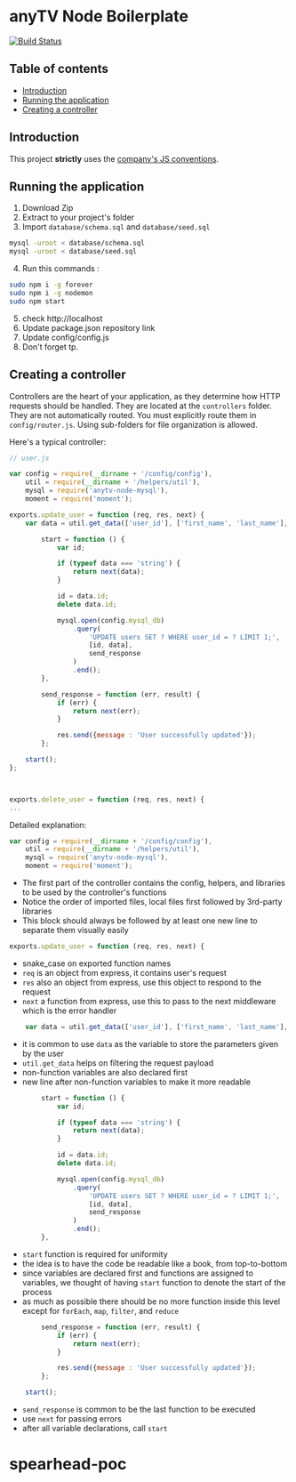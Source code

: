 anyTV Node Boilerplate
=====

[![Build Status](https://travis-ci.org/anyTV/anytv-node-boilerplate.svg?branch=master)](https://travis-ci.org/anyTV/anytv-node-boilerplate)

Table of contents
-----
- [Introduction](#introduction)
- [Running the application](#running-the-application)
- [Creating a controller](#creating-a-controller)

Introduction
-----
This project **strictly** uses the [company's JS conventions](https://github.com/anyTV/JS-conventions).

Running the application
-----

1. Download Zip
2. Extract to your project's folder
3. Import `database/schema.sql` and `database/seed.sql`
  ```sh
  mysql -uroot < database/schema.sql
  mysql -uroot < database/seed.sql
  ```

4. Run this commands :
  ```sh
  sudo npm i -g forever
  sudo npm i -g nodemon
  sudo npm start
  ```

5. check http://localhost
6. Update package.json repository link
7. Update config/config.js
8. Don't forget tp.


Creating a controller
-----

Controllers are the heart of your application, as they determine how HTTP requests should be handled. They are located at the `controllers` folder. They are not automatically routed. You must explicitly route them in `config/router.js`. Using sub-folders for file organization is allowed.

Here's a typical controller:

```javascript
// user.js

var config = require(__dirname + '/config/config'),
	util = require(__dirname + '/helpers/util'),
	mysql = require('anytv-node-mysql'),
	moment = require('moment');

exports.update_user = function (req, res, next) {
	var data = util.get_data(['user_id'], ['first_name', 'last_name'], req.body),

		start = function () {
			var id;

			if (typeof data === 'string') {
				return next(data);
			}

			id = data.id;
			delete data.id;

			mysql.open(config.mysql_db)
				.query(
					'UPDATE users SET ? WHERE user_id = ? LIMIT 1;',
					[id, data],
					send_response
				)
				.end();
		},

		send_response = function (err, result) {
			if (err) {
				return next(err);
			}

			res.send({message : 'User successfully updated'});
		};

	start();
};



exports.delete_user = function (req, res, next) {
...
```

Detailed explanation:

```javascript
var config = require(__dirname + '/config/config'),
	util = require(__dirname + '/helpers/util'),
	mysql = require('anytv-node-mysql'),
	moment = require('moment');

```

- The first part of the controller contains the config, helpers, and libraries to be used by the controller's functions
- Notice the order of imported files, local files first followed by 3rd-party libraries
- This block should always be followed by at least one new line to separate them visually easily



```javascript
exports.update_user = function (req, res, next) {
```

- snake_case on exported function names
- `req` is an object from express, it contains user's request
- `res` also an object from express, use this object to respond to the request
- `next` a function from express, use this to pass to the next middleware which is the error handler

```javascript
	var data = util.get_data(['user_id'], ['first_name', 'last_name'], req.body),
```

- it is common to use `data` as the variable to store the parameters given by the user
- `util.get_data` helps on filtering the request payload
- non-function variables are also declared first
- new line after non-function variables to make it more readable

```javascript
		start = function () {
			var id;

			if (typeof data === 'string') {
				return next(data);
			}

			id = data.id;
			delete data.id;

			mysql.open(config.mysql_db)
				.query(
					'UPDATE users SET ? WHERE user_id = ? LIMIT 1;',
					[id, data],
					send_response
				)
				.end();
		},
```

- `start` function is required for uniformity
- the idea is to have the code be readable like a book, from top-to-bottom
- since variables are declared first and functions are assigned to variables, we thought of having `start` function to denote the start of the process
- as much as possible there should be no more function inside this level except for `forEach`, `map`, `filter`, and `reduce`

```javascript
		send_response = function (err, result) {
			if (err) {
				return next(err);
			}

			res.send({message : 'User successfully updated'});
		};

	start();
```

- `send_response` is common to be the last function to be executed
- use `next` for passing errors
- after all variable declarations, call `start`
# spearhead-poc
